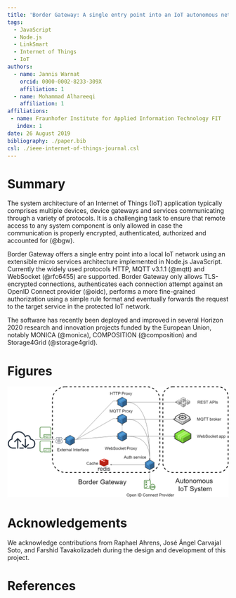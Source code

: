 ```yaml
---
title: 'Border Gateway: A single entry point into an IoT autonomous network'
tags:
  - JavaScript
  - Node.js
  - LinkSmart
  - Internet of Things
  - IoT
authors:
  - name: Jannis Warnat
    orcid: 0000-0002-8233-309X
    affiliation: 1
  - name: Mohammad Alhareeqi
    affiliation: 1
affiliations:
 - name: Fraunhofer Institute for Applied Information Technology FIT
   index: 1
date: 26 August 2019
bibliography: ./paper.bib
csl: ./ieee-internet-of-things-journal.csl
---
```


# Summary

The system architecture of an Internet of Things (IoT) application typically comprises
multiple devices, device gateways and services communicating through a variety of protocols. It is a
challenging task to ensure that remote access to any system component is only allowed
in case the communication is properly encrypted, authenticated, authorized and accounted for (@bgw).
 
Border Gateway offers a single entry point into a local IoT network using
an extensible micro services architecture implemented in Node.js JavaScript. Currently the widely used protocols HTTP,
MQTT v3.1.1 (@mqtt) and WebSocket (@rfc6455) are supported. Border Gateway only allows TLS-encrypted connections, authenticates
each connection attempt against an OpenID Connect provider (@oidc), performs a more fine-grained authorization
using a simple rule format and eventually forwards the request to the target service in the protected IoT
network.

The software has recently been deployed and improved in several Horizon 2020 research and innovation
projects funded by the European Union, notably MONICA (@monica), COMPOSITION (@composition) and Storage4Grid (@storage4grid).

# Figures

![](./figure.png)

# Acknowledgements

We acknowledge contributions from Raphael Ahrens, José Ángel Carvajal Soto, and Farshid Tavakolizadeh during the design and development of this project.

# References